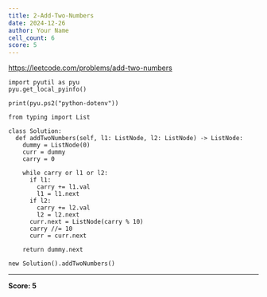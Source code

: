 ```yaml
---
title: 2-Add-Two-Numbers
date: 2024-12-26
author: Your Name
cell_count: 6
score: 5
---
```


https://leetcode.com/problems/add-two-numbers


```
import pyutil as pyu
pyu.get_local_pyinfo()
```


```
print(pyu.ps2("python-dotenv"))
```


```
from typing import List
```


```
class Solution:
  def addTwoNumbers(self, l1: ListNode, l2: ListNode) -> ListNode:
    dummy = ListNode(0)
    curr = dummy
    carry = 0

    while carry or l1 or l2:
      if l1:
        carry += l1.val
        l1 = l1.next
      if l2:
        carry += l2.val
        l2 = l2.next
      curr.next = ListNode(carry % 10)
      carry //= 10
      curr = curr.next

    return dummy.next
```


```
new Solution().addTwoNumbers()
```


---
**Score: 5**